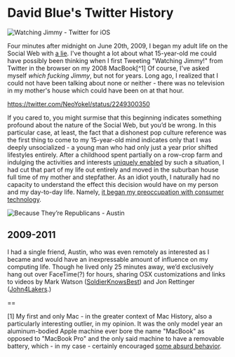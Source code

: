 # David Blue's Twitter History

![Watching Jimmy - Twitter for iOS](https://i.snap.as/m4Ls06fs.png)

Four minutes after midnight on June 20th, 2009, I began my adult life on the Social Web with [a lie](https://twitter.com/NeoYokel/status/2249300350). I've thought a lot about what 15-year-old me could have possibly been thinking when I first Tweeting "Watching Jimmy!" from Twitter in the browser on my 2008 MacBook[^1] Of course, I've asked myself *which fucking Jimmy*, but not for years. Long ago, I realized that I could not have been talking about none or neither - there was no television in my mother's house which could have been on at that hour. 

https://twitter.com/NeoYokel/status/2249300350

If you cared to, you might surmise that this beginning indicates something profound about the nature of the Social Web, but you’d be wrong. In this particular case, at least, the fact that a dishonest pop culture reference was the first thing to come to my 15-year-old mind indicates only that I was deeply unsocialized - a young man who had only just a year prior shifted lifestyles entirely. After a childhood spent partially on a row-crop farm and indulging the activities and interests [uniquely enabled](https://www.instagram.com/p/CEsqIIoF-6s/) by such a situation, I had cut that part of my life out entirely and moved in the suburban house full time of my mother and stepfather. As an idiot youth, I naturally had no capacity to understand the effect this decision would have on my person and my day-to-day life. Namely, [it began my preoccupation with consumer technology](https://bilge.world/why).

![Because They’re Republicans - Austin](https://i.snap.as/SiFuVn9q.jpeg)

## 2009-2011

I had a single friend, Austin, who was even remotely as interested as I became and would have an inexpressable amount of influence on my computing life. Though he lived only 25 minutes away, we’d exclusively hang out over FaceTime(?) for hours, sharing OSX customizations and links to videos by Mark Watson ([SoldierKnowsBest](https://youtube.com/user/soldierknowsbest)) and Jon Rettinger ([John4Lakers](https://youtube.com/user/jon4lakers).)

==

[1] My first and only Mac - in the greater context of Mac History, also a particularly interesting outlier, in my opinion. It was the only model year an aluminum-bodied Apple machine ever bore the name "MacBook" as opposed to "MacBook Pro" and the only said machine to have a removable battery, which - in my case - certainly encouraged [some absurd behavior](https://twitter.com/NeoYokel/status/1470165080482451461).